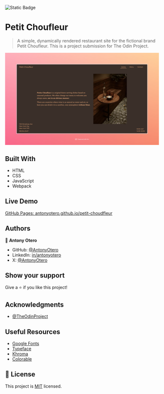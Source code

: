 ![Static Badge](https://img.shields.io/badge/The_Odin_Project-dbb46d)

# Petit Choufleur

> A simple, dynamically rendered restaurant site for the fictional brand Petit Choufleur. This is a project submission for The Odin Project.

![screenshot](./src/images/app_screenshot.jpeg)

## Built With

- HTML
- CSS
- JavaScript
- Webpack

## Live Demo

[GitHub Pages: antonyotero.github.io/petit-choudfleur](https://antonyotero.github.io/petit-choufleur/)

## Authors

👤 **Antony Otero**

- GitHub: [@AntonyOtero](https://github.com/AntonyOtero)
- LinkedIn: [in/antonyotero](https://www.linkedin.com/in/antonyotero/)
- X: [@AntonyOtero](https://twitter.com/AntonyOtero)

## Show your support

Give a ⭐️ if you like this project!

## Acknowledgments

- [@TheOdinProject](https://github.com/TheOdinProject)

## Useful Resources
- [Google Fonts](https://fonts.google.com/)
- [Typeface](https://typescale.com/)
- [Khroma](https://www.khroma.co/generator)
- [Colorable](https://colorable.jxnblk.com/)

## 📝 License

This project is [MIT](LICENSE) licensed.
